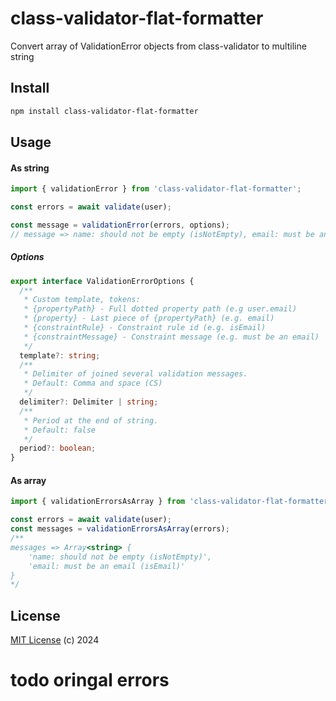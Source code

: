 # class-validator-flat-formatter

Convert array of ValidationError objects from class-validator to multiline string

## Install

```sh
npm install class-validator-flat-formatter
```

## Usage

#### As string

```ts
import { validationError } from 'class-validator-flat-formatter';

const errors = await validate(user);

const message = validationError(errors, options);
// message => name: should not be empty (isNotEmpty), email: must be an email (isEmail)
```

##### Options

```ts
export interface ValidationErrorOptions {
  /**
   * Custom template, tokens:
   * {propertyPath} - Full dotted property path (e.g user.email)
   * {property} - Last piece of {propertyPath} (e.g. email)
   * {constraintRule} - Constraint rule id (e.g. isEmail)
   * {constraintMessage} - Constraint message (e.g. must be an email)
   */
  template?: string;
  /**
   * Delimiter of joined several validation messages.
   * Default: Comma and space (CS)
   */
  delimiter?: Delimiter | string;
  /**
   * Period at the end of string.
   * Default: false
   */
  period?: boolean;
}
```

#### As array

```ts
import { validationErrorsAsArray } from 'class-validator-flat-formatter';

const errors = await validate(user);
const messages = validationErrorsAsArray(errors);
/** 
messages => Array<string> {
    'name: should not be empty (isNotEmpty)',
    'email: must be an email (isEmail)'
}
*/
```

## License

[MIT License](https://opensource.org/licenses/MIT) (c) 2024

# todo oringal errors
